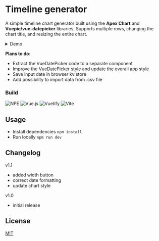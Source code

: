 # Timeline generator

A simple timeline chart generator built using the **Apex Chart** and **Vuepic/vue-datepicker** libraries. Supports multiple rows, changing the chart title, and resizing the entire chart.

<details>
<summary>Demo</summary>
<br>
  
  ![Demo](public\demo.gif)
  
</details>

**Plans to do**:

- Extract the VueDatePicker code to a separate component
- Improve the VueDatePicker style and update the overall app style
- Save input date in browser kv store
- Add possibility to import data from .csv file


### Build 

![NPE](https://img.shields.io/badge/by-gkalian-purple?style=for-the-badge&&logoColor=white)
![Vue.js](https://img.shields.io/badge/vuejs-%2335495e.svg?style=for-the-badge&logo=vuedotjs&logoColor=%234FC08D)
![Vuetify](https://img.shields.io/badge/Vuetify-1867C0?style=for-the-badge&logo=vuetify&logoColor=AEDDFF)
![Vite](https://img.shields.io/badge/vite-%23646CFF.svg?style=for-the-badge&logo=vite&logoColor=white)

## Usage

- Install dependencies `npm install`
- Run locally `npm run dev`

## Changelog

v1.1
  - added width button
  - correct date formatting
  - update chart style

v1.0
  - initial release


## License

[MIT](http://opensource.org/licenses/MIT)